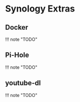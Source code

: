 # Synology Extras

## Docker

!!! note "TODO"

## Pi-Hole

!!! note "TODO"

## youtube-dl

!!! note "TODO"

<!-- <https://registry.hub.docker.com/r/tzahi12345/youtubedl-material> -->

